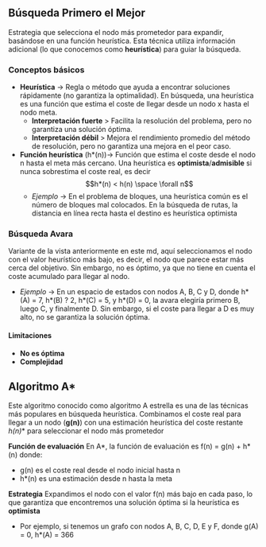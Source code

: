 ## Búsqueda Primero el Mejor
Estrategia que selecciona el nodo más prometedor para expandir, basándose en una función heurística. Esta técnica utiliza información adicional (lo que conocemos como **heurística**) para guiar la búsqueda.
### Conceptos básicos
- **Heurística** -> Regla o método que ayuda a encontrar soluciones rápidamente (no garantiza la optimalidad). En búsqueda, una heurística es una función que estima el coste de llegar desde un nodo x hasta el nodo meta.
	- **Interpretación fuerte** > Facilita la resolución del problema, pero no garantiza una solución óptima.
	- **Interpretación débil** > Mejora el rendimiento promedio del método de resolución, pero no garantiza una mejora en el peor caso.
- **Función heurística** (h*(n))->  Función que estima el coste desde el nodo n hasta el meta más cercano. Una heurística es **optimista**/**admisible** si nunca sobrestima el coste real, es decir $$h*(n) < h(n) \space \forall n$$
	- *Ejemplo* -> En el problema de bloques, una heurística común es el número de bloques mal colocados. En la búsqueda de rutas, la distancia en línea recta hasta el destino es heurística optimista
### Búsqueda Avara
Variante de la vista anteriormente en este md, aquí seleccionamos el nodo con el valor heurístico más bajo, es decir, el nodo que parece estar más cerca del objetivo. Sin embargo, no es óptimo, ya que no tiene en cuenta el coste acumulado para llegar al nodo.
- *Ejemplo* -> En un espacio de estados con nodos A, B, C y D, donde h*(A) = 7, h*(B) ? 2, h*(C) 
  = 5, y h*(D) = 0, la avara elegiría primero B, luego C, y finalmente D. Sin embargo, si el coste para llegar a D es muy alto, no se garantiza la solución óptima.
#### Limitaciones
- **No es óptima**
- **Complejidad**
## Algoritmo A* 
Este algoritmo conocido como algoritmo A estrella es una de las técnicas más populares en búsqueda heurística. Combinamos el coste real para llegar a un nodo (**g(n)**) con una estimación heurística del coste restante **h*(n)** para seleccionar el nodo más prometedor

**Función de evaluación**
En A*, la función de evaluación es f(n) = g(n) + h*(n) donde:
- g(n) es el coste real desde el nodo inicial hasta n
- h*(n) es una estimación desde n hasta la meta

**Estrategia**
Expandimos el nodo con el valor f(n) más bajo en cada paso, lo que garantiza que encontremos una solución óptima si la heurística es **optimista**
- Por ejemplo, si tenemos un grafo con nodos A, B, C, D, E y F, donde g(A) = 0, h*(A) = 366